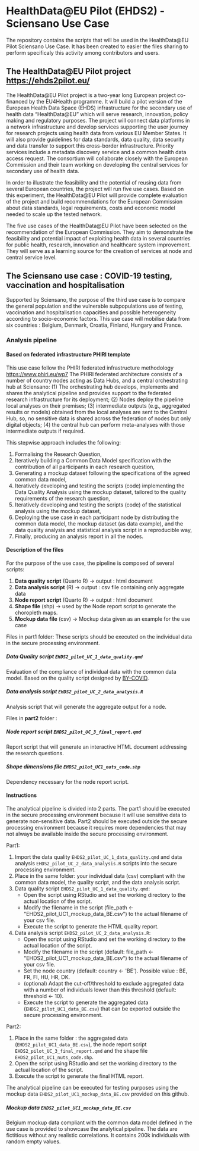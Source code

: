 # HealthData@EU Pilot (EHDS2) - Sciensano Use Case
The repository contains the scripts that will be used in the HealthData@EU Pilot Sciensano Use Case.
It has been created to easier the files sharing to perform specificaly this activity among contributors and users.

## The HealthData@EU Pilot project https://ehds2pilot.eu/

The HealthData@EU Pilot project is a two-year long European project co-financed by the EU4Health programme. 
It will build a pilot version of the European Health Data Space (EHDS) infrastructure for the secondary use of health data “HealthData@EU” which will serve research, innovation, policy making and regulatory purposes. 
The project will connect data platforms in a network infrastructure and develop services supporting the user journey for research projects using health data from various EU Member States. 
It will also provide guidelines for data standards, data quality, data security and data transfer to support this cross-border infrastructure. 
Priority services include a metadata discovery service and a common health data access request. 
The consortium will collaborate closely with the European Commission and their team working on developing the central services for secondary use of health data. 

In order to illustrate the feasibility and the potential of reusing data from several European countries, the project will run five use cases. 
Based on this experiment, the HealthData@EU Pilot will provide complete evaluation of the project and build recommendations for the European Commission about data standards, legal requirements, costs and economic model needed to scale up the tested network.

The five use cases of the HealthData@EU Pilot have been selected on the recommendation of the European Commission. They aim to demonstrate the feasibility and potential impact of exploiting health data in several countries for public health, research, innovation and healthcare system improvement. 
They will serve as a learning source for the creation of services at node and central service level.

## The Sciensano use case : COVID-19 testing, vaccination and hospitalisation

Supported by Sciensano, the purpose of the third use case is to compare the general population and the vulnerable subpopulations use of testing, vaccination and hospitalisation capacities and possible heterogeneity according to socio-economic factors. 
This use case will mobilise data from six countries : Belgium, Denmark, Croatia, Finland, Hungary and France.

### Analysis pipeline
#### Based on federated infrastructure PHIRI template
This use case follow the PHIRI federated infrastructure methodology https://www.phiri.eu/wp7 
The PHIRI federated architecture consists of
a number of country nodes
acting as Data Hubs, and a central
orchestrating hub at Sciensano: (1) The
orchestrating hub develops, implements and
shares the analytical pipeline and provides
support to the federated research
infrastructure for its deployment; (2) Nodes
deploy the pipeline local analyses on their
premises; (3) intermediate outputs (e.g.,
aggregated results or models) obtained from the local analyses are sent to the Central Hub, so, no
sensitive data is shared across the federation of nodes but only digital objects; (4) the central hub
can perform meta-analyses with those intermediate outputs if required.

This stepwise approach includes the following:
1. Formalising the Research Question,
2. Iteratively building a Common Data Model specification with the contribution of all participants in each research question,
3. Generating a mockup dataset following the specifications of the agreed common data model,
4. Iteratively developing and testing the scripts (code) implementing the Data Quality Analysis using the mockup dataset, tailored to the quality requirements of the research question,
5. Iteratively developing and testing the scripts (code) of the statistical analysis using the mockup dataset,
6. Deploying the use case in each participant node by distributing the common data model, the mockup dataset (as data example), and the data quality analysis and statistical analysis script in a reproducible way,
7. Finally, producing an analysis report in all the nodes.

#### Description of the files
For the purpose of the use case, the pipeline is composed of several scripts:
1. **Data quality script** (Quarto R) -> output : html document
2. **Data analysis script** (R) -> output : csv file containing only aggregate data
3. **Node report script** (Quarto R) -> output : html document
4. **Shape file** (shp) -> used by the Node report script to generate the choropleth maps.
5. **Mockup data file** (csv) -> Mockup data given as an example for the use case

Files in part1 folder: These scripts should be executed on the individual data in the secure processing environment.

##### Data Quality script ```EHDS2_pilot_UC_1_data_quality.qmd```
Evaluation of the compliance of individual data with the common data model. Based on the quality script designed by [BY-COVID](https://github.com/MarjanMeurisse/BY-COVID_WP5_T5.2_baseline-use-case).

##### Data analysis script ```EHDS2_pilot_UC_2_data_analysis.R```
Analysis script that will generate the aggregate output for a node.

Files in **part2** folder :
##### Node report script ```EHDS2_pilot_UC_3_final_report.qmd```
Report script that will generate an interactive HTML document addressing the research questions.

##### Shape dimensions file ```EHDS2_pilot_UC1_nuts_code.shp```
Dependency necessary for the node report script.


#### Instructions
The analytical pipeline is divided into 2 parts. The part1 should be executed in the secure processing environment because it will use sensitive data to generate non-sensitive data. Part2 should be executed outside the secure processing environment because it requires more dependencies that may not always be available inside the secure processing environment.

Part1:
  1. Import the data quality ```EHDS2_pilot_UC_1_data_quality.qmd``` and data analysis ```EHDS2_pilot_UC_2_data_analysis.R``` scripts into the secure processing environment.
  2. Place in the same folder: your individual data (csv) compliant with the common data model, the quality script, and the data analysis script.
  3. Data quality script ```EHDS2_pilot_UC_1_data_quality.qmd```:
     - Open the script using RStudio and set the working directory to the actual location of the script.
     - Modify the filename in the script (file_path <- "EHDS2_pilot_UC1_mockup_data_BE.csv") to the actual filename of your csv file.
     - Execute the script to generate the HTML quality report.
  4. Data analysis script ```EHDS2_pilot_UC_2_data_analysis.R```:
     - Open the script using RStudio and set the working directory to the actual location of the script.
     - Modify the filename in the script (default: file_path <- "EHDS2_pilot_UC1_mockup_data_BE.csv") to the actual filename of your csv file.
     - Set the node country (default: country <- 'BE'). Possible value : BE, FR, FI, HU, HR, DK.
     - (optional) Adapt the cut-off/threshold to exclude aggregated data with a number of individuals lower than this threshold (default: threshold <- 10).
     - Execute the script to generate the aggregated data (```EHDS2_pilot_UC1_data_BE.csv```) that can be exported outside the secure processing environment.

Part2:
  1. Place in the same folder : the aggregated data (```EHDS2_pilot_UC1_data_BE.csv```), the node report script ```EHDS2_pilot_UC_3_final_report.qmd``` and the shape file ```EHDS2_pilot_UC1_nuts_code.shp```.
  2. Open the script using RStudio and set the working directory to the actual location of the script.
  3. Execute the script to generate the final HTML report.

The analytical pipeline can be executed for testing purposes using the mockup data ```EHDS2_pilot_UC1_mockup_data_BE.csv``` provided on this github.

##### Mockup data ```EHDS2_pilot_UC1_mockup_data_BE.csv```
Belgium mockup data compliant with the common data model defined in the use case is provided to showcase the analytical pipeline. The data are fictitious without any realistic correlations. It contains 200k individuals with random empty values.
